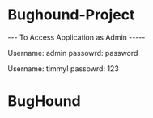 # Bughound-Project

--- To Access Application as Admin -----

Username: admin
passowrd: password

Username: timmy!
passowrd: 123



# BugHound
